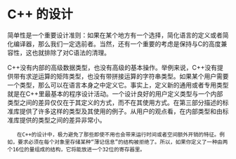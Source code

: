 # C++ 的设计

简单性是一个重要设计准则：如果在某个地方有一个选择，简化语言的定义或者简化编译器，那么我们一定选前者。当然，还有一个重要的考虑是保持与C的高度兼容性，这也就排除了对C语法的清理。

C++没有内部的高级数据类型，也没有高级的基本操作。举例来说，C++没有提供带有求逆运算的矩阵类型，也没有带拼接运算的字符串类型。如果某个用户需要一个类型，那么可以在语言本身之中定义它。事实上，定义新的通用或者专用类型就是在C++里最基本的程序设计活动。一个设计良好的用户定义类型与一个内部类型之间的差异仅仅在于其定义的方式，而不在其使用方式。在第三部分描述的标准库提供了许多这样的类型及其使用的例子。从用户的观点看，在内部类型和由标准库提供的类型之间的差异非常小。

       在C++的设计中，极力避免了那些即使不用也会带来运行时间或者空间额外开销的特征。例如，要求必须在每个对象里存储某种“薄记信息”的结构被拒绝了。所以，如果你定义了一种由两个16位的量组成的结构，它将能放进一个32位的寄存器里。

